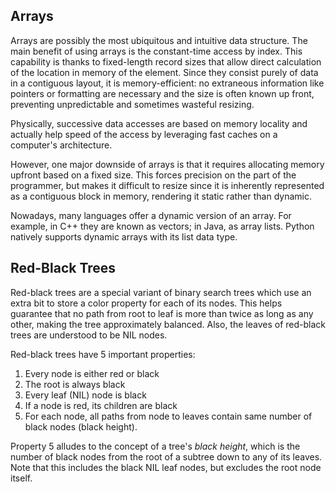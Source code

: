 ## Arrays

Arrays are possibly the most ubiquitous and intuitive data structure. The main benefit of using arrays is the constant-time access by index. This capability is thanks to fixed-length record sizes that allow direct calculation of the location in memory of the element. Since they consist purely of data in a contiguous layout, it is memory-efficient: no extraneous information like pointers or formatting are necessary and the size is often known up front, preventing unpredictable and sometimes wasteful resizing.

Physically, successive data accesses are based on memory locality and actually help speed of the access by leveraging fast caches on a computer's architecture.

However, one major downside of arrays is that it requires allocating memory upfront based on a fixed size. This forces precision on the part of the programmer, but makes it difficult to resize since it is inherently represented as a contiguous block in memory, rendering it static rather than dynamic.

Nowadays, many languages offer a dynamic version of an array. For example, in C++ they are known as vectors; in Java, as array lists. Python natively supports dynamic arrays with its list data type.

## Red-Black Trees

Red-black trees are a special variant of binary search trees which use an extra bit to store a color property for each of its nodes. This helps guarantee that no path from root to leaf is more than twice as long as any other, making the tree approximately balanced. Also, the leaves of red-black trees are understood to be NIL nodes.

Red-black trees have 5 important properties:
1. Every node is either red or black
2. The root is always black
3. Every leaf (NIL) node is black
4. If a node is red, its children are black
5. For each node, all paths from node to leaves contain same number of black nodes (black height).

Property 5 alludes to the concept of a tree's *black height*, which is the number of black nodes from the root of a subtree down to any of its leaves. Note that this includes the black NIL leaf nodes, but excludes the root node itself.